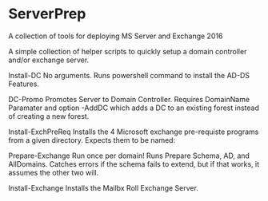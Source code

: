 # ServerPrep
A collection of tools for deploying MS Server and Exchange 2016

A simple collection of helper scripts to quickly setup a domain controller and/or exchange server.

Install-DC
No arguments. Runs powershell command to install the AD-DS Features.

DC-Promo
Promotes Server to Domain Controller. Requires DomainName Paramater and option -AddDC which adds a DC to an existing forest instead of creating a new forest.

Install-ExchPreReq
Installs the 4 Microsoft exchange pre-requiste programs from a given directory. Expects them to be named:
<Fill this in later>

Prepare-Exchange
Run once per domain!
Runs Prepare Schema, AD, and AllDomains.
Catches errors if the schema fails to extend, but if that works, it assumes the other two will.

Install-Exchange
Installs the Mailbx Roll Exchange Server.
